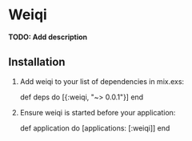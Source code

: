 # Weiqi

**TODO: Add description**

## Installation

  1. Add weiqi to your list of dependencies in mix.exs:

        def deps do
          [{:weiqi, "~> 0.0.1"}]
        end

  2. Ensure weiqi is started before your application:

        def application do
          [applications: [:weiqi]]
        end
